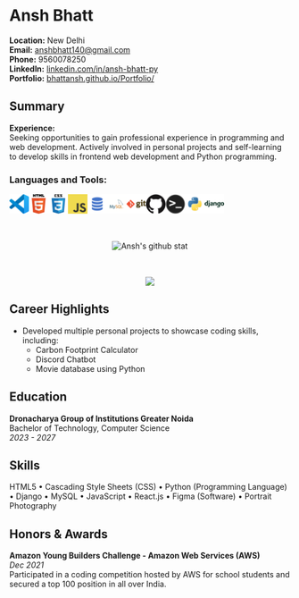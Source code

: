# Ansh Bhatt

**Location:** New Delhi  
**Email:** anshbhatt140@gmail.com  
**Phone:** 9560078250  
**LinkedIn:** [linkedin.com/in/ansh-bhatt-py](https://www.linkedin.com/in/ansh-bhatt-py)  
**Portfolio:** [bhattansh.github.io/Portfolio/](https://ansh-bhatt.vercel.app/)

## Summary
**Experience:**  
Seeking opportunities to gain professional experience in programming and web development. Actively involved in personal projects and self-learning to develop skills in frontend web development and Python programming.

### Languages and Tools: 

<img align="left" alt="Visual Studio Code" width="35px" src="https://raw.githubusercontent.com/github/explore/80688e429a7d4ef2fca1e82350fe8e3517d3494d/topics/visual-studio-code/visual-studio-code.png" />
<img align="left" alt="HTML5" width="35px" src="https://raw.githubusercontent.com/github/explore/80688e429a7d4ef2fca1e82350fe8e3517d3494d/topics/html/html.png" />
<img align="left" alt="CSS3" width="35px" src="https://raw.githubusercontent.com/github/explore/80688e429a7d4ef2fca1e82350fe8e3517d3494d/topics/css/css.png" />
<img align="left" alt="JavaScript" width="35px" src="https://raw.githubusercontent.com/github/explore/80688e429a7d4ef2fca1e82350fe8e3517d3494d/topics/javascript/javascript.png" />
<img align="left" alt="SQL" width="35px" src="https://raw.githubusercontent.com/github/explore/80688e429a7d4ef2fca1e82350fe8e3517d3494d/topics/sql/sql.png" />
<img align="left" alt="MySQL" width="35px" src="https://raw.githubusercontent.com/github/explore/80688e429a7d4ef2fca1e82350fe8e3517d3494d/topics/mysql/mysql.png" />
<img align="left" alt="Git" width="35px" src="https://raw.githubusercontent.com/github/explore/80688e429a7d4ef2fca1e82350fe8e3517d3494d/topics/git/git.png" />
<img align="left" alt="GitHub" width="35px" src="https://raw.githubusercontent.com/github/explore/78df643247d429f6cc873026c0622819ad797942/topics/github/github.png" />
<img align="left" alt="HTML5" width="35px" src="https://raw.githubusercontent.com/github/explore/80688e429a7d4ef2fca1e82350fe8e3517d3494d/topics/terminal/terminal.png" />
<img align="left" alt="HTML5" width="35px" src="https://raw.githubusercontent.com/github/explore/80688e429a7d4ef2fca1e82350fe8e3517d3494d/topics/python/python.png" />
<img align="left" alt="HTML5" width="35px" src="https://raw.githubusercontent.com/github/explore/80688e429a7d4ef2fca1e82350fe8e3517d3494d/topics/django/django.png" />
<br>
<br>
<br>
<br>
<p align='center'>
  <img align="center" src="https://github-readme-stats.vercel.app/api?username=BhattAnsh&show_icons=true&title_color=fff&icon_color=79ff97&text_color=efefef&bg_color=24292e" alt="Ansh's github stat">
</p>
<br>
<p align='center'>
  <img align="center" src="https://github-readme-stats.vercel.app/api/top-langs/?username=BhattAnsh&show_icons=true&hide_border=true&theme=radical">
</p>


## Career Highlights
- Developed multiple personal projects to showcase coding skills, including:
  - Carbon Footprint Calculator
  - Discord Chatbot
  - Movie database using Python

## Education
**Dronacharya Group of Institutions Greater Noida**  
Bachelor of Technology, Computer Science  
*2023 - 2027*

## Skills
HTML5   •   Cascading Style Sheets (CSS)   •   Python (Programming Language)   •   Django   •   MySQL   •   JavaScript   •   React.js   •   Figma (Software)   •   Portrait Photography

## Honors & Awards
**Amazon Young Builders Challenge - Amazon Web Services (AWS)**  
*Dec 2021*  
Participated in a coding competition hosted by AWS for school students and secured a top 100 position in all over India.
